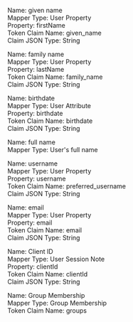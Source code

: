 
Name: given name   
Mapper Type: User Property   
Property: firstName   
Token Claim Name: given_name   
Claim JSON Type: String   

Name: family name   
Mapper Type: User Property   
Property: lastName   
Token Claim Name: family_name   
Claim JSON Type: String   

Name: birthdate   
Mapper Type: User Attribute   
Property: birthdate   
Token Claim Name: birthdate   
Claim JSON Type: String   

Name: full name   
Mapper Type: User's full name   

Name: username   
Mapper Type: User Property   
Property: username   
Token Claim Name: preferred_username   
Claim JSON Type: String   

Name: email   
Mapper Type: User Property   
Property: email   
Token Claim Name: email   
Claim JSON Type: String   

Name: Client ID   
Mapper Type: User Session Note   
Property: clientId   
Token Claim Name: clientId   
Claim JSON Type: String   

Name: Group Membership   
Mapper Type: Group Membership   
Token Claim Name: groups   
